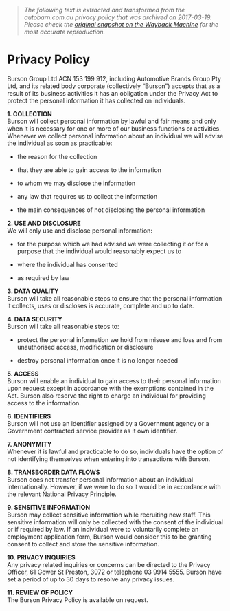 > *The following text is extracted and transformed from the autobarn.com.au privacy policy that was archived on 2017-03-19. Please check the [original snapshot on the Wayback Machine](https://web.archive.org/web/20170319165758id_/https%3A//www.autobarn.com.au/privacy_policy) for the most accurate reproduction.*

# Privacy Policy

Burson Group Ltd ACN 153 199 912, including Automotive Brands Group Pty Ltd, and its related body corporate (collectively “Burson”) accepts that as a result of its business activities it has an obligation under the Privacy Act to protect the personal information it has collected on individuals.

 **1\. COLLECTION**  
Burson will collect personal information by lawful and fair means and only when it is necessary for one or more of our business functions or activities. Whenever we collect personal information about an individual we will advise the individual as soon as practicable:

* the reason for the collection  

* that they are able to gain access to the information  

* to whom we may disclose the information  

* any law that requires us to collect the information  

* the main consequences of not disclosing the personal information

 **2\. USE AND DISCLOSURE**  
We will only use and disclose personal information:

* for the purpose which we had advised we were collecting it or for a purpose that the individual would reasonably expect us to  

* where the individual has consented  

* as required by law

 **3\. DATA QUALITY**  
Burson will take all reasonable steps to ensure that the personal information it collects, uses or discloses is accurate, complete and up to date.

 **4\. DATA SECURITY**  
Burson will take all reasonable steps to:

* protect the personal information we hold from misuse and loss and from unauthorised access, modification or disclosure  

* destroy personal information once it is no longer needed

 **5\. ACCESS**  
Burson will enable an individual to gain access to their personal information upon request except in accordance with the exemptions contained in the Act. Burson also reserve the right to charge an individual for providing access to the information.

 **6\. IDENTIFIERS**  
Burson will not use an identifier assigned by a Government agency or a Government contracted service provider as it own identifier.

 **7\. ANONYMITY**  
Whenever it is lawful and practicable to do so, individuals have the option of not identifying themselves when entering into transactions with Burson.

 **8\. TRANSBORDER DATA FLOWS**  
Burson does not transfer personal information about an individual internationally. However, if we were to do so it would be in accordance with the relevant National Privacy Principle.

 **9\. SENSITIVE INFORMATION**  
Burson may collect sensitive information while recruiting new staff. This sensitive information will only be collected with the consent of the individual or if required by law. If an individual were to voluntarily complete an employment application form, Burson would consider this to be granting consent to collect and store the sensitive information.

 **10\. PRIVACY INQUIRIES**  
Any privacy related inquiries or concerns can be directed to the Privacy Officer, 61 Gower St Preston, 3072 or telephone 03 9914 5555. Burson have set a period of up to 30 days to resolve any privacy issues.

 **11\. REVIEW OF POLICY**  
The Burson Privacy Policy is available on request.
